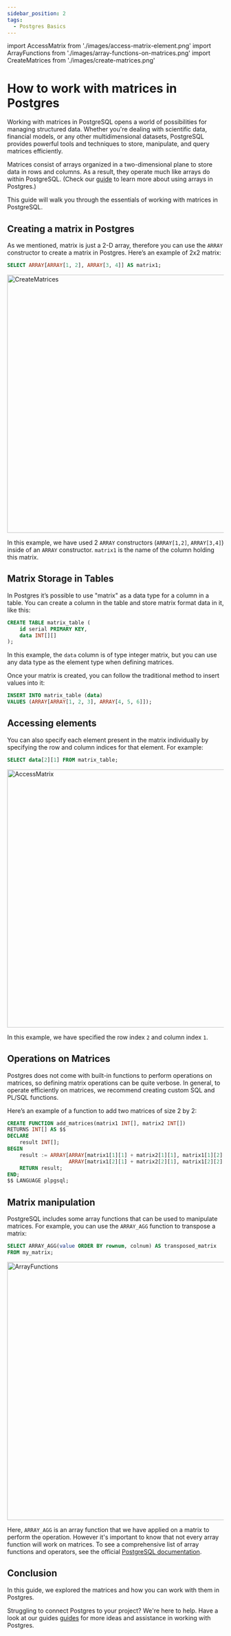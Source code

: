 ```yaml
---
sidebar_position: 2
tags:
  - Postgres Basics
---
```


import AccessMatrix from './images/access-matrix-element.png'
import ArrayFunctions from './images/array-functions-on-matrices.png'
import CreateMatrices from './images/create-matrices.png'

# How to work with matrices in Postgres

Working with matrices in PostgreSQL opens a world of possibilities for managing structured data. Whether you're dealing with scientific data, financial models, or any other multidimensional datasets, PostgreSQL provides powerful tools and techniques to store, manipulate, and query matrices efficiently.

Matrices consist of arrays organized in a two-dimensional plane to store data in rows and columns. As a result, they operate much like arrays do within PostgreSQL. (Check our [guide](https://tembo.io/docs/postgres_guides/how-to-use-postgresql-arrays/) to learn more about using arrays in Postgres.)

This guide will walk you through the essentials of working with matrices in PostgreSQL.

## Creating a matrix in Postgres

As we mentioned, matrix is just a 2-D array, therefore you can use the `ARRAY` constructor to create a matrix in Postgres. Here’s an example of 2x2 matrix:

``` sql
SELECT ARRAY[ARRAY[1, 2], ARRAY[3, 4]] AS matrix1;
```

<img src={CreateMatrices} width="600" alt="CreateMatrices" />

In this example, we have used 2 `ARRAY` constructors (`ARRAY[1,2]`, `ARRAY[3,4]`) inside of an `ARRAY` constructor. `matrix1` is the name of the column holding this matrix.

## Matrix Storage in Tables

In Postgres it’s possible to use "matrix" as a data type for a column in a table. You can create a column in the table and store matrix format data in it, like this:

``` sql
CREATE TABLE matrix_table (
    id serial PRIMARY KEY,
    data INT[][]
);
```

In this example, the `data` column is of type integer matrix, but you can use any data type as the element type when defining matrices.

Once your matrix is created, you can follow the traditional method to insert values into it:

``` sql
INSERT INTO matrix_table (data)
VALUES (ARRAY[ARRAY[1, 2, 3], ARRAY[4, 5, 6]]);
```

## Accessing elements

You can also specify each element present in the matrix individually by specifying the row and column indices for that element. For example:

``` sql
SELECT data[2][1] FROM matrix_table;
```

<img src={AccessMatrix} width="600" alt="AccessMatrix" />

In this example, we have specified the row index `2` and column index `1`.

## Operations on Matrices

Postgres does not come with built-in functions to perform operations on matrices, so defining matrix operations can be quite verbose. In general, to operate efficiently on matrices, we recommend creating custom SQL and PL/SQL functions.

Here’s an example of a function to add two matrices of size 2 by 2:

``` sql
CREATE FUNCTION add_matrices(matrix1 INT[], matrix2 INT[])
RETURNS INT[] AS $$
DECLARE
    result INT[];
BEGIN
    result := ARRAY[ARRAY[matrix1[1][1] + matrix2[1][1], matrix1[1][2] + matrix2[1][2]],
                    ARRAY[matrix1[2][1] + matrix2[2][1], matrix1[2][2] + matrix2[2][2]]];
    RETURN result;
END;
$$ LANGUAGE plpgsql;
```

## Matrix manipulation

PostgreSQL includes some array functions that can be used to manipulate matrices. For example, you can use the `ARRAY_AGG` function to transpose a matrix:

``` sql
SELECT ARRAY_AGG(value ORDER BY rownum, colnum) AS transposed_matrix
FROM my_matrix;
```

<img src={ArrayFunctions} width="600" alt="ArrayFunctions" />

Here, `ARRAY_AGG` is an array function that we have applied on a matrix to perform the operation. However it's important to know that not every array function will work on matrices. To see a comprehensive list of array functions and operators, see the official [PostgreSQL documentation](https://www.postgresql.org/docs/current/functions-array.html).

## Conclusion

In this guide, we explored the matrices and how you can work with them in Postgres.

Struggling to connect Postgres to your project? We're here to help. Have a look at our guides [guides](https://tembo.io/docs/category/postgres-guides) for more ideas and assistance in working with Postgres.

